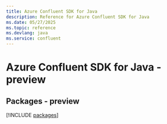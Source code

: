 ```yaml
---
title: Azure Confluent SDK for Java
description: Reference for Azure Confluent SDK for Java
ms.date: 05/27/2025
ms.topic: reference
ms.devlang: java
ms.service: confluent
---
```

# Azure Confluent SDK for Java - preview
## Packages - preview
[!INCLUDE [packages](confluent-index.md)]